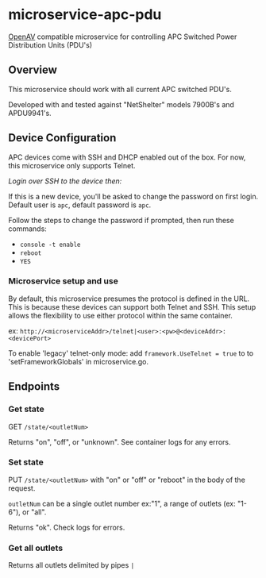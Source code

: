 # microservice-apc-pdu

[OpenAV](https://github.com/Dartmouth-OpenAV) compatible microservice for controlling APC Switched Power Distribution Units (PDU's)

## Overview

This microservice should work with all current APC switched PDU's.

Developed with and tested against "NetShelter" models 7900B's and APDU9941's.

## Device Configuration

APC devices come with SSH and DHCP enabled out of the box.  For now, this microservice only supports Telnet.

*Login over SSH to the device then:*

If this is a new device, you'll be asked to change the password on first login.  Default user is `apc`, default password is `apc`.  

Follow the steps to change the password if prompted, then run these commands:

- `console -t enable`
- `reboot`
- `YES`

### Microservice setup and use

By default, this microservice presumes the protocol is defined in the URL.  This is because these devices can support both Telnet and SSH. This setup allows the flexibility to use either protocol within the same container.

ex: `http://<microserviceAddr>/telnet|<user>:<pw>@<deviceAddr>:<devicePort>`

To enable 'legacy' telnet-only mode: add `framework.UseTelnet = true` to to 'setFrameworkGlobals' in microservice.go.

## Endpoints

### Get state

GET `/state/<outletNum>`

Returns "on", "off", or "unknown".  See container logs for any errors.

### Set state

PUT `/state/<outletNum>` with "on" or "off" or "reboot" in the body of the request.

`outletNum` can be a single outlet number ex:"1", a range of outlets (ex: "1-6"), or "all".

Returns "ok".  Check logs for errors.

### Get all outlets

Returns all outlets delimited by pipes `|`
